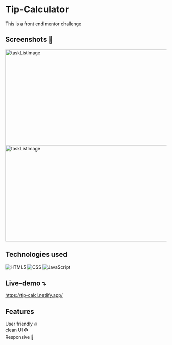 # Tip-Calculator
This is a front end mentor challenge

## Screenshots 📸
<img src = "images/a.png" alt = "taskListImage" height = 300 width = 600>
<img src = "images/b.png" alt = "taskListImage" height = 300 width = 600>

## Technologies used 
![HTML5](https://img.shields.io/badge/html5-%23E34F26.svg?style=for-the-badge&logo=html5&logoColor=white)
![CSS](https://img.shields.io/badge/css3-blue.svg?style=for-the-badge&logo=css3&logoColor=white)
![JavaScript](https://img.shields.io/badge/javascript-%23323330.svg?style=for-the-badge&logo=javascript&logoColor=%23F7DF1E)


## Live-demo ⤵️
https://tip-calci.netlify.app/

## Features
User friendly 🔥 <br>
clean UI   ☘️ <br>
Responsive 💙
